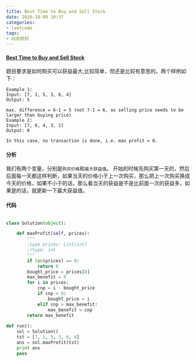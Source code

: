 ```yaml
---
title: Best Time to Buy and Sell Stock
date: 2016-10-09 10:37
categories:
- leetcode
tags:
- 动态规划
---
```


#### [Best Time to Buy and Sell Stock](https://leetcode.com/problems/best-time-to-buy-and-sell-stock/)

题目要求是如何购买可以获益最大,比较简单，但还是比较有意思的。两个样例如下：

    Example 1:
    Input: [7, 1, 5, 3, 6, 4]
    Output: 5

    max. difference = 6-1 = 5 (not 7-1 = 6, as selling price needs to be larger than buying price)
    Example 2:
    Input: [7, 6, 4, 3, 1]
    Output: 0

    In this case, no transaction is done, i.e. max profit = 0.

#### 分析

我们有两个变量，分别是`购买价格`和`最大获益值`。
开始的时候先购买第一天的，然后后面每一天都这样判断，如果当天的价格小于上一次购买，那么把上一次购买换成今天的价格，如果不小于的话，那么看当天的获益是不是比前面一次的获益多，如果是的话，就更新一下最大获益值。

#### 代码

```python

class Solution(object):

    def maxProfit(self, prices):
        """
        :type prices: List[int]
        :rtype: int
        """
        if len(prices) == 0:
            return 0
        bought_price = prices[0]
        max_benefit = 0
        for i in prices:
            cnp = i - bought_price
            if cnp < 0:
                bought_price = i
            elif cnp > max_benefit:
                max_benefit = cnp
        return max_benefit
       
def run():
    sol = Solution()
    tst = [7, 1, 5, 3, 6, 4]
    ans = sol.maxProfit(tst)
    print ans
    pass

```

